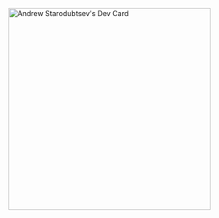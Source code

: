 <a href="https://app.daily.dev/illucent"><img src="https://api.daily.dev/devcards/dc062a21b7034ec8bc6ab8dd50146004.png?r=5wl" width="400" alt="Andrew Starodubtsev's Dev Card"/></a>
